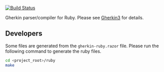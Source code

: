 [![Build Status](https://secure.travis-ci.org/cucumber/gherkin-ruby.svg)](http://travis-ci.org/cucumber/gherkin-ruby)

Gherkin parser/compiler for Ruby. Please see [Gherkin3](https://github.com/cucumber/gherkin3) for details.

## Developers

Some files are generated from the `gherkin-ruby.razor` file. Please run the
following command to generate the ruby files.

~~~bash
cd <project_root>/ruby
make
~~~
